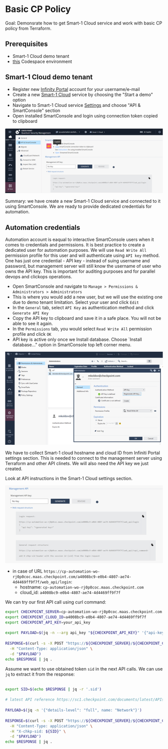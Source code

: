# Basic CP Policy

Goal: Demonsrate how to get Smart-1 Cloud service and work with basic CP policy from Terraform.

## Prerequisites
- Smart-1 Cloud demo tenant
- [this](https://github.com/mkol5222/cp-automation-workshops-2025) Codespace environment

## Smart-1 Cloud demo tenant
- Register new [Infinity Portal](https://portal.checkpoint.com/register) account for your username/e-mail
- Create a new [Smart-1 Cloud](https://portal.checkpoint.com/dashboard/security-management#/welcome) service by choosing the "Start a demo" option
- Navigate to Smart-1 Cloud service [Settings](https://portal.checkpoint.com/dashboard/security-management#/mgmt/) and choose "API & SmartConsole" section
- Open installed SmartConsole and login using connection token copied to clipboard

![alt text](./img/s1c-sc-api.png "SmartConsole token")

Summary: we have create a new Smart-1 Cloud service and connected to it using SmartConsole. We are ready to provide dedicated credentials for automation.

## Automation credentials

Automation account is eaqual to interactive SmartConsole users when it comes to credentials and permissions. It is best practice to create a dedicated user for automation purposes. We will use `Read Write All` permission profile for this user and will authenticate using `API key` method. One has just one credential - API key - instead of suing username and password, but management server will still know the username of user who owns the API key. This is important for auditing purposes and for parallel devops and clickops operations.

- Open SmartConsole and navigate to `Manage > Permissions & Administrators > Administrators`
- This is where you would add a new user, but we will use the existing one due to demo tenant limitation. Select your user and click `Edit`
- In the `General` tab, select `API Key` as authentication method and click `Generate API Key`
- Copy the API key to clipboard and save it in a safe place. You will not be able to see it again.
- In the `Permissions` tab, you would select `Read Write All` permission profile and click `OK`
- API key is active only once we Install database. Choose `Install database..." option in SmartConsole top left corner menu.

![alt text](./img/sc-admin-apikey.png "SmartConsole admin API key")

We have to collect Smart-1 cloud hostname and cloud ID from Infiniti Portal settings section. This is needed to connect to the management server using Terraform and other API clinets. We will also need the API key we just created.

Look at API instructions in the Smart-1 Cloud settings section. 

![alt text](./img/api-use.png)

- in case of URL `https://cp-automation-wo-rj0p0coc.maas.checkpoint.com/a4008bc9-e0b4-4807-ae74-4d4469ff9f7f/web_api/login`:
  - hostname: `cp-automation-wo-rj0p0coc.maas.checkpoint.com`
  - cloud_id: `a4008bc9-e0b4-4807-ae74-4d4469ff9f7f`

We can try our first API call using curl command:
```bash
export CHECKPOINT_SERVER=cp-automation-wo-rj0p0coc.maas.checkpoint.com
export CHECKPOINT_CLOUD_ID=a4008bc9-e0b4-4807-ae74-4d4469ff9f7f
export CHECKPOINT_API_KEY=your_api_key

export PAYLOAD=$(jq -n --arg api_key "${CHECKPOINT_API_KEY}" '{"api-key": $api_key}')

RESPONSE=$(curl -s -X POST "https://${CHECKPOINT_SERVER}/${CHECKPOINT_CLOUD_ID}/web_api/login" \
  -H "Content-Type: application/json" \
  -d "$PAYLOAD")
echo $RESPONSE | jq .
```

Assume we want to use obtained token `sid` in the next API calls. We can use `jq` to extract it from the response:
```bash

export SID=$(echo $RESPONSE | jq -r '.sid')

# latest API reference https://sc1.checkpoint.com/documents/latest/APIs/

PAYLOAD=$(jq -n '{"details-level": "full", name: "Network"}')

RESPONSE=$(curl -s -X POST "https://${CHECKPOINT_SERVER}/${CHECKPOINT_CLOUD_ID}/web_api/show-access-rulebase" \
  -H "Content-Type: application/json" \
  -H "X-chkp-sid: ${SID}" \
  -d "$PAYLOAD")
echo $RESPONSE | jq .
```